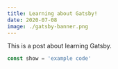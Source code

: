 ```yaml
---
title: Learning about Gatsby!
date: 2020-07-08
image: ./gatsby-banner.png
---
```


This is a post about learning Gatsby.

```javascript
const show = 'example code'
```